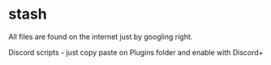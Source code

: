 # stash

All files are found on the internet just by googling right.

Discord scripts - just copy paste on Plugins folder and enable with Discord+
